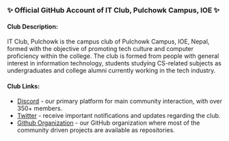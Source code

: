 ### ✨ Official GitHub Account of IT Club, Pulchowk Campus, IOE ✨

#### Club Description:

IT Club, Pulchowk is the campus club of Pulchowk Campus, IOE, Nepal, formed with the objective of promoting tech culture and computer proficiency within the college. The club is formed from people with general interest in information technology, students studying CS-related subjects as undergraduates and college alumni currently working in the tech industry.

#### Club Links: 
- [Discord](https://discord.com/invite/DpYZj3pNAv "IT Community Discord Server") - our primary platform for main community interaction, with over 350+ members.
- [Twitter](https://twitter.com/ITClubPulchowk "@ITClubPulchowk") - receive important notifications and updates regarding the club.
- [Github Organization](https://github.com/IT-Club-Pulchwok "IT Club GitHub Organization") - our GitHub organization where most of the community driven projects are available as repositories.
